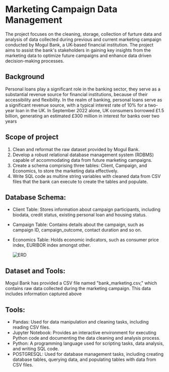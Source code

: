 # **Marketing Campaign Data Management** 

The project focuses on the cleaning, storage, collection of furture data and analysis of data collected during previous and current marketing campaign conducted by Mogul Bank, a UK-based financial institution. The project aims to assist the bank's stakeholders in gaining key insights from the marketing data to optimize future campaigns and enhance data driven decision-making processes.

## Background
Personal loans play a significant role in the banking sector, they serve as a substantial revenue source for financial institutions, because of their accessibility and flexibility. In  the  realm  of  banking,  personal  loans  serve  as  a  significant  revenue  source,  with  a  typical interest  rate  of  10%  for  a  two-year  loan  in  the  UK.  In  September  2022  alone,  UK  consumers borrowed £1.5 billion, generating an estimated £300 million in interest for banks over two years

## Scope of project
1. Clean and reformat the raw dataset provided by Mogul Bank.
2. Develop a robust relational database management system (RDBMS) capable of accommodating data from future marketing campaigns.
3. Create a schema comprising three tables: Client, Campaign, and Economics, to store the marketing data effectively.
4. Write SQL code as multine string variables with cleaned data from CSV files that the bank can execute to create the tables and populate.

## Database Schema:
- Client Table: Stores information about campaign participants, including biodata, credit status, existing personal loan and housing status.
- Campaign Table: Contains details about the campaign, such as campaign ID, campaign_outcome, contact duration and so on.
- Economics Table: Holds economic indicators, such as consumer price index, EURIBOR index amongst other.

  ![ERD](https://github.com/Kejimi-data/MOGUL-BANK/assets/132764633/5512b9e6-56f4-4975-996f-01777580458b)

## Dataset and Tools:
Mogul Bank has provided a CSV file named "bank_marketing.csv," which contains raw data collected during the marketing campaign. This data includes information captured
above

## Tools:
- Pandas: Used for data manipulation and cleaning tasks, including reading CSV files.
- Jupyter Notebook: Provides an interactive environment for executing Python code and documenting the data cleaning and analysis process.
- Python: A programming language used for scripting tasks, data analysis, and writing SQL code.
- POSTGRESQL: Used for database management tasks, including creating database tables, querying data, and populating tables with data from CSV files.





